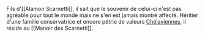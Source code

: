 Fils d'[[Alamon Scarnetti]], il sait que le souvenir de celui-ci n'est pas agréable pour tout le monde mais ne s'en est jamais montré affecté.
Héritier d'une famille conservatrice et encore pétrie de valeurs [Chélaxiennes](Chéliax), il réside au [[Manoir des Scarnetti]].